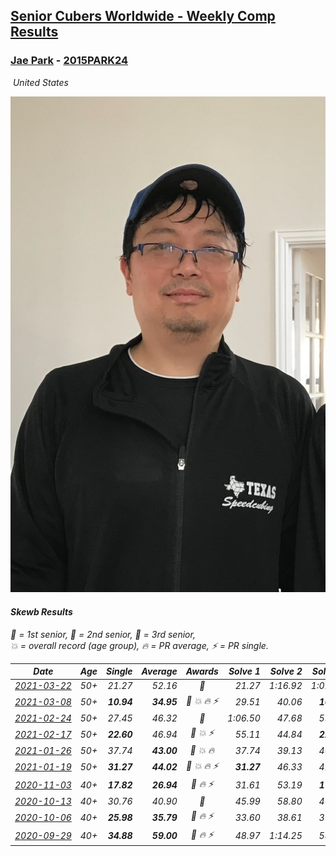 <style>table {white-space: nowrap;}</style>
<link rel="stylesheet" type="text/css" href="/scw-comp/css/flags.css" />

## [Senior Cubers Worldwide - Weekly Comp Results](/scw-comp/results/)
### [Jae Park](README.md) - [2015PARK24](https://www.worldcubeassociation.org/persons/2015PARK24?event=skewb)

<i class="flag flag-US" />&nbsp;United States

![Jae Park](1533786318.jpeg)

#### Skewb Results

<span style="white-space: nowrap;">🥇 = 1st senior</span>, <span style="white-space: nowrap;">🥈 = 2nd senior</span>, <span style="white-space: nowrap;">🥉 = 3rd senior</span>, <span style="white-space: nowrap;">💥 = overall record (age group)</span>, <span style="white-space: nowrap;">🔥 = PR average</span>, <span style="white-space: nowrap;">⚡ = PR single</span>.

| Date | Age | Single | Average | Awards | Solve 1 | Solve 2 | Solve 3 | Solve 4 | Solve 5 | Video |
| :--: | :--: | --: | --: | :--: | --: | --: | --: | --: | --: | :-- |
| [2021-03-22](../../results/2021-03-22/skewb.md) | 50+ | 21.27 | 52.16 | 🥇 | 21.27 | 1:16.92 | 1:02.19 | 59.56 | 34.73 | [Desktop](https://www.facebook.com/events/893368394782856/permalink/894635847989444) / [Mobile](https://m.facebook.com/events/893368394782856?view=permalink&id=894635847989444) |
| [2021-03-08](../../results/2021-03-08/skewb.md) | 50+ | **10.94** | **34.95** | 🥈 💥 🔥 ⚡ | 29.51 | 40.06 | **10.94** | 35.27 | 43.31 | [Desktop](https://www.facebook.com/events/430030294875923/permalink/436985344180418) / [Mobile](https://m.facebook.com/events/430030294875923?view=permalink&id=436985344180418) |
| [2021-02-24](../../results/2021-02-24/skewb.md) | 50+ | 27.45 | 46.32 | 🥈 | 1:06.50 | 47.68 | 53.34 | 37.93 | 27.45 | [Desktop](https://www.facebook.com/events/699856724029067/permalink/704607613553978) / [Mobile](https://m.facebook.com/events/699856724029067?view=permalink&id=704607613553978) |
| [2021-02-17](../../results/2021-02-17/skewb.md) | 50+ | **22.60** | 46.94 | 🥈 💥 ⚡ | 55.11 | 44.84 | **22.60** | 57.80 | 40.88 | [Desktop](https://www.facebook.com/events/1168738433581570/permalink/1171970309925049) / [Mobile](https://m.facebook.com/events/1168738433581570?view=permalink&id=1171970309925049) |
| [2021-01-26](../../results/2021-01-26/skewb.md) | 50+ | 37.74 | **43.00** | 🥈 💥 🔥 | 37.74 | 39.13 | 46.46 | DNF | 43.40 | [Desktop](https://www.facebook.com/events/1092517657841225/permalink/1093201991106125) / [Mobile](https://m.facebook.com/events/1092517657841225?view=permalink&id=1093201991106125) |
| [2021-01-19](../../results/2021-01-19/skewb.md) | 50+ | **31.27** | **44.02** | 🥈 💥 🔥 ⚡ | **31.27** | 46.33 | 42.77 | 42.95 | 47.38 | [Desktop](https://www.facebook.com/events/4019154624783622/permalink/4021285421237209) / [Mobile](https://m.facebook.com/events/4019154624783622?view=permalink&id=4021285421237209) |
| [2020-11-03](../../results/2020-11-03/skewb.md) | 40+ | **17.82** | **26.94** | 🥈 🔥 ⚡ | 31.61 | 53.19 | **17.82** | 24.56 | 24.66 | [Desktop](https://www.facebook.com/events/406412140373592/permalink/407131340301672) / [Mobile](https://m.facebook.com/events/406412140373592?view=permalink&id=407131340301672) |
| [2020-10-13](../../results/2020-10-13/skewb.md) | 40+ | 30.76 | 40.90 | 🥈 | 45.99 | 58.80 | 40.01 | 30.76 | 36.70 | [Desktop](https://www.facebook.com/events/718285385437639/permalink/720435565222621) / [Mobile](https://m.facebook.com/events/718285385437639?view=permalink&id=720435565222621) |
| [2020-10-06](../../results/2020-10-06/skewb.md) | 40+ | **25.98** | **35.79** | 🥈 🔥 ⚡ | 33.60 | 38.61 | 35.16 | 39.84 | **25.98** | [Desktop](https://www.facebook.com/events/365989921479949/permalink/367093694702905) / [Mobile](https://m.facebook.com/events/365989921479949?view=permalink&id=367093694702905) |
| [2020-09-29](../../results/2020-09-29/skewb.md) | 40+ | **34.88** | **59.00** | 🥈 🔥 ⚡ | 48.97 | 1:14.25 | 54.96 | 1:13.07 | **34.88** | [Desktop](https://www.facebook.com/events/318437286122261/permalink/319740399325283) / [Mobile](https://m.facebook.com/events/318437286122261?view=permalink&id=319740399325283) |


<!-- Global site tag (gtag.js) - Google Analytics -->
<script async src="https://www.googletagmanager.com/gtag/js?id=UA-86348435-3"></script>
<script>window.dataLayer = window.dataLayer || []; function gtag() {dataLayer.push(arguments);} gtag('js', new Date()); gtag('config', 'UA-86348435-3');</script>
